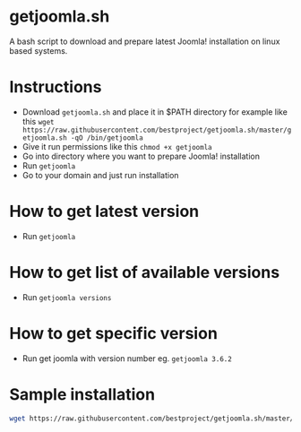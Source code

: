 # getjoomla.sh
A bash script to download and prepare latest Joomla! installation on linux based systems.

# Instructions
- Download `getjoomla.sh` and place it in $PATH directory for example like this `wget https://raw.githubusercontent.com/bestproject/getjoomla.sh/master/getjoomla.sh -qO /bin/getjoomla`
- Give it run permissions like this `chmod +x getjoomla`
- Go into directory where you want to prepare Joomla! installation
- Run `getjoomla`
- Go to your domain and just run installation
 
# How to get latest version
- Run `getjoomla`
 
# How to get list of available versions
- Run `getjoomla versions`

# How to get specific version
- Run get joomla with version number  eg. `getjoomla 3.6.2`

# Sample installation
```bash
wget https://raw.githubusercontent.com/bestproject/getjoomla.sh/master/getjoomla.sh -qO /bin/getjoomla && chmod +x /bin/getjoomla
```
